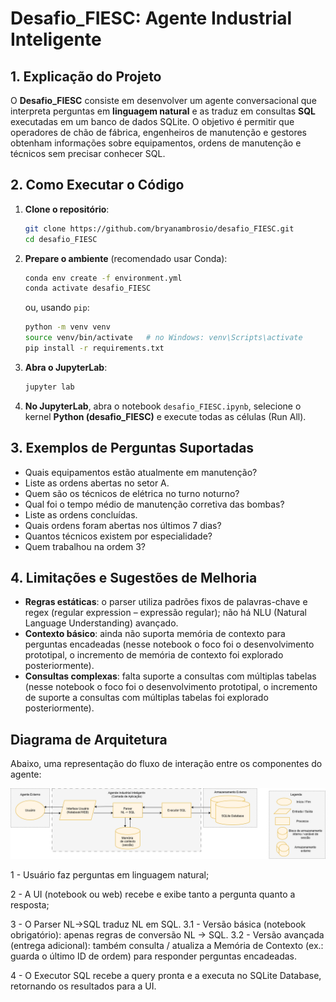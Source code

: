 # Desafio\_FIESC: Agente Industrial Inteligente

## 1. Explicação do Projeto

O **Desafio\_FIESC** consiste em desenvolver um agente conversacional que interpreta perguntas em **linguagem natural** e as traduz em consultas **SQL** executadas em um banco de dados SQLite. O objetivo é permitir que operadores de chão de fábrica, engenheiros de manutenção e gestores obtenham informações sobre equipamentos, ordens de manutenção e técnicos sem precisar conhecer SQL.

## 2. Como Executar o Código

1. **Clone o repositório**:

   ```bash
   git clone https://github.com/bryanambrosio/desafio_FIESC.git
   cd desafio_FIESC
   ```

2. **Prepare o ambiente** (recomendado usar Conda):

   ```bash
   conda env create -f environment.yml
   conda activate desafio_FIESC
   ```

   ou, usando `pip`:

   ```bash
   python -m venv venv
   source venv/bin/activate   # no Windows: venv\Scripts\activate
   pip install -r requirements.txt
   ```

3. **Abra o JupyterLab**:

   ```bash
   jupyter lab
   ```

4. **No JupyterLab**, abra o notebook `desafio_FIESC.ipynb`, selecione o kernel **Python (desafio\_FIESC)** e execute todas as células (Run All).

## 3. Exemplos de Perguntas Suportadas

* Quais equipamentos estão atualmente em manutenção?
* Liste as ordens abertas no setor A.
* Quem são os técnicos de elétrica no turno noturno?
* Qual foi o tempo médio de manutenção corretiva das bombas?
* Liste as ordens concluídas.
* Quais ordens foram abertas nos últimos 7 dias?
* Quantos técnicos existem por especialidade?
* Quem trabalhou na ordem 3?

## 4. Limitações e Sugestões de Melhoria

* **Regras estáticas**: o parser utiliza padrões fixos de palavras-chave e regex (regular expression – expressão regular); não há NLU (Natural Language Understanding) avançado.
* **Contexto básico**: ainda não suporta memória de contexto para perguntas encadeadas (nesse notebook o foco foi o desenvolvimento prototipal, o incremento de memória de contexto foi explorado posteriormente).
* **Consultas complexas**: falta suporte a consultas com múltiplas tabelas (nesse notebook o foco foi o desenvolvimento prototipal, o incremento de suporte a consultas com múltiplas tabelas foi explorado posteriormente).

## Diagrama de Arquitetura

Abaixo, uma representação do fluxo de interação entre os componentes do agente:

<p align="center">
  <img src="Diagrama2.png" alt="Diagrama de Arquitetura" width="600"/>
</p>

1 - Usuário faz perguntas em linguagem natural;

2 - A UI (notebook ou web) recebe e exibe tanto a pergunta quanto a resposta;

3 - O Parser NL→SQL traduz NL em SQL.
   3.1 - Versão básica (notebook obrigatório): apenas regras de conversão NL → SQL.
   3.2 - Versão avançada (entrega adicional): também consulta / atualiza a Memória de Contexto (ex.: guarda o último ID de ordem) para responder perguntas encadeadas.
   
4 - O Executor SQL recebe a query pronta e a executa no SQLite Database, retornando os resultados para a UI.
